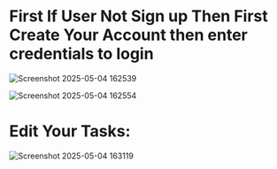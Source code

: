 <h1>First If User Not Sign up Then First Create Your Account then enter credentials to login </h1>

![Screenshot 2025-05-04 162539](https://github.com/user-attachments/assets/5d983fe9-79d0-4dae-81f7-f79998517602)

![Screenshot 2025-05-04 162554](https://github.com/user-attachments/assets/b0b0f967-92ad-45d6-b4a5-b38e0c54818d)

<h1>Edit Your Tasks:</h1>

![Screenshot 2025-05-04 163119](https://github.com/user-attachments/assets/c455831b-b598-4099-ac33-049ebef42ea3)



